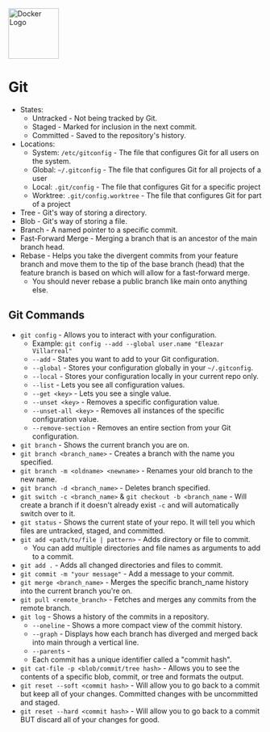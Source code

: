 <image alt="Docker Logo" height="100px" src="./images/git.png" width="100px" />

# Git

* States:
    * Untracked - Not being tracked by Git.
    * Staged - Marked for inclusion in the next commit.
    * Committed - Saved to the repository's history.
* Locations:
    * System: `/etc/gitconfig` - The file that configures Git for all users on the system.
    * Global: `~/.gitconfig` - The file that configures Git for all projects of a user
    * Local: `.git/config` - The file that configures Git for a specific project
    * Worktree: `.git/config.worktree` - The file that configures Git for part of a project
* Tree - Git's way of storing a directory.
* Blob - Git's way of storing a file.
* Branch - A named pointer to a specific commit.
* Fast-Forward Merge - Merging a branch that is an ancestor of the main branch head.
* Rebase - Helps you take the divergent commits from your feature branch and move them to the tip of the base branch (head) that the feature branch is based on which will allow for a fast-forward merge.
    * You should never rebase a public branch like main onto anything else.

## Git Commands

* `git config` - Allows you to interact with your configuration.
    * Example: `git config --add --global user.name "Eleazar Villarreal"`
    * `--add` - States you want to add to your Git configuration.
    * `--global` - Stores your configuration globally in your `~/.gitconfig`. 
    * `--local` - Stores your configuration locally in your current repo only.
    * `--list` - Lets you see all configuration values.
    * `--get <key>` - Lets you see a single value.
    * `--unset <key>` - Removes a specific configuration value.
    * `--unset-all <key>` - Removes all instances of the specific configuration value.
    * `--remove-section` - Removes an entire section from your Git configuration.
* `git branch` - Shows the current branch you are on.
* `git branch <branch_name>` - Creates a branch with the name you specified.
* `git branch -m <oldname> <newname>` - Renames your old branch to the new name.
* `git branch -d <branch_name>` - Deletes branch specified.
* `git switch -c <branch_name>` & `git checkout -b <branch_name` - Will create a branch if it doesn't already exist `-c` and will automatically switch over to it.
* `git status` - Shows the current state of your repo. It will tell you which files are untracked, staged, and committed.
* `git add <path/to/file | pattern>` - Adds directory or file to commit.
    * You can add multiple directories and file names as arguments to add to a commit.
* `git add .` - Adds all changed directories and files to commit.
* `git commit -m "your message"` - Add a message to your commit.
* `git merge <branch_name>` - Merges the specific branch_name history into the current branch you're on.
* `git pull <remote_branch>` - Fetches and merges any commits from the remote branch.
* `git log` - Shows a history of the commits in a repository.
    * `--oneline` - Shows a more compact view of the commit history.
    * `--graph` - Displays how each branch has diverged and merged back into main through a vertical line.
    * `--parents` - 
    * Each commit has a unique identifier called a "commit hash".
* `git cat-file -p <blob/commit/tree hash>` - Allows you to see the contents of a specific blob, commit, or tree and formats the output.
* `git reset --soft <commit hash>` - Will allow you to go back to a commit but keep all of your changes. Committed changes with be uncommitted and staged.
* `git reset --hard <commit hash>` - Will allow you to go back to a commit BUT discard all of your changes for good.